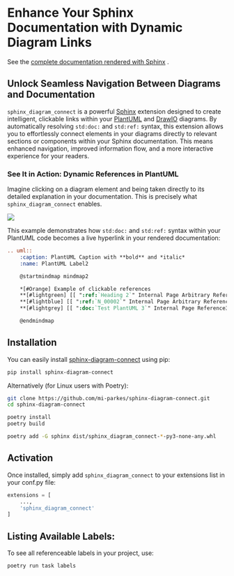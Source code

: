 # Enhance Your Sphinx Documentation with Dynamic Diagram Links

See the [complete documentation rendered with Sphinx](https://mi-parkes.github.io/sphinx-diagram-connect/) .

## Unlock Seamless Navigation Between Diagrams and Documentation

`sphinx_diagram_connect` is a powerful [Sphinx](https://www.sphinx-doc.org/en/master/index.html) extension designed to create intelligent, clickable links within your [PlantUML](https://plantuml.com) and [DrawIO](https://pypi.org/project/sphinxcontrib-drawio/) diagrams. By automatically resolving `std:doc:` and `std:ref:` syntax, this extension allows you to effortlessly connect elements in your diagrams directly to relevant sections or components within your Sphinx documentation. This means enhanced navigation, improved information flow, and a more interactive experience for your readers.

### See It in Action: Dynamic References in PlantUML

Imagine clicking on a diagram element and being taken directly to its detailed explanation in your documentation. This is precisely what `sphinx_diagram_connect` enables.

![](https://mi-parkes.github.io/sphinx-diagram-connect/_images/refInPlantuml.png)

This example demonstrates how `std:doc:` and `std:ref:` syntax within your PlantUML code becomes a live hyperlink in your rendered documentation:

```rst
.. uml::
    :caption: PlantUML Caption with **bold** and *italic*
    :name: PlantUML Label2

    @startmindmap mindmap2

    *[#Orange] Example of clickable references
    **[#lightgreen] [[ ":ref:`Heading 2`" Internal Page Arbitrary Reference1 ]]
    **[#lightblue] [[ ":ref:`N_00002`" Internal Page Arbitrary Reference2 on sphinx-needs ]]
    **[#lightgrey] [[ ":doc:`Test PlantUML 3`" Internal Page Reference3 ]]

    @endmindmap
```
## Installation

You can easily install [sphinx-diagram-connect](https://pypi.org/project/sphinx-diagram-connect/) using pip:

```bash
pip install sphinx-diagram-connect
```

Alternatively (for Linux users with Poetry):

```bash
git clone https://github.com/mi-parkes/sphinx-diagram-connect.git
cd sphinx-diagram-connect

poetry install
poetry build

poetry add -G sphinx dist/sphinx_diagram_connect-*-py3-none-any.whl
```

## Activation

Once installed, simply add `sphinx_diagram_connect` to your extensions list in your conf.py file:

```python
extensions = [
    ...,
    'sphinx_diagram_connect'
]
```

## Listing Available Labels:

To see all referenceable labels in your project, use:

```bash
poetry run task labels
```

